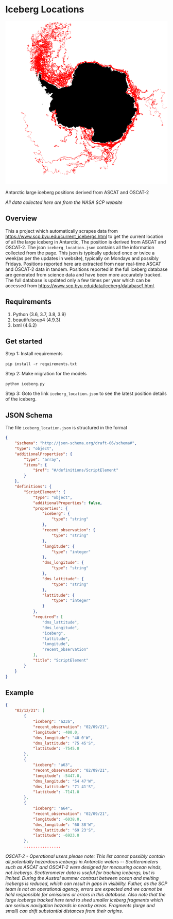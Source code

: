 # Iceberg Locations

<p align="center">
  <img src="./assets/composite2.gif">
</p>
Antarctic large iceberg positions derived from ASCAT and OSCAT-2

_All data collected here are from the NASA SCP website_

## Overview

This a project which automatically scrapes data from https://www.scp.byu.edu/current_icebergs.html to get the current location of all the large iceberg in Antarctic, The position is derived from ASCAT and OSCAT-2. The json `iceberg_location.json` contains all the information collected from the page. This json is typically updated once or twice a week(as per the updates in website), typically on Mondays and possibly Fridays. Positions reported here are extracted from near real-time ASCAT and OSCAT-2 data in tandem. Positions reported in the full iceberg database are generated from science data and have been more accurately tracked. The full database is updated only a few times per year which can be accessed from https://www.scp.byu.edu/data/iceberg/database1.html.

## Requirements

1. Python (3.6, 3.7, 3.8, 3.9)
2. beautifulsoup4 (4.9.3)
3. lxml (4.6.2)

## Get started

Step 1: Install requirements

`pip install -r requirements.txt`

Step 2: Make migration for the models

`python iceberg.py`

Step 3: Goto the link `iceberg_location.json` to see the latest position details of the iceberg.

## JSON Schema

The file `iceberg_location.json` is structured in the format

```json
{
    "$schema": "http://json-schema.org/draft-06/schema#",
    "type": "object",
    "additionalProperties": {
        "type": "array",
        "items": {
            "$ref": "#/definitions/ScriptElement"
        }
    },
    "definitions": {
        "ScriptElement": {
            "type": "object",
            "additionalProperties": false,
            "properties": {
                "iceberg": {
                    "type": "string"
                },
                "recent_observation": {
                    "type": "string"
                },
                "longitude": {
                    "type": "integer"
                },
                "dms_longitude": {
                    "type": "string"
                },
                "dms_lattitude": {
                    "type": "string"
                },
                "lattitude": {
                    "type": "integer"
                }
            },
            "required": [
                "dms_lattitude",
                "dms_longitude",
                "iceberg",
                "lattitude",
                "longitude",
                "recent_observation"
            ],
            "title": "ScriptElement"
        }
    }
}
```

## Example

```json
{
    "02/12/21": [
        {
            "iceberg": "a23a",
            "recent_observation": "02/09/21",
            "longitude": -400.0,
            "dms_longitude": "40 0'W",
            "dms_lattitude": "75 45'S",
            "lattitude": -7545.0
        },
        {
            "iceberg": "a63",
            "recent_observation": "02/09/21",
            "longitude": -5447.0,
            "dms_longitude": "54 47'W",
            "dms_lattitude": "71 41'S",
            "lattitude": -7141.0
        },
        {
            "iceberg": "a64",
            "recent_observation": "02/09/21",
            "longitude": -6038.0,
            "dms_longitude": "60 38'W",
            "dms_lattitude": "69 23'S",
            "lattitude": -6923.0
        },
        ................
```

_OSCAT-2 - Operational users please note: This list cannot possibly contain all potentially hazardous icebergs in Antarctic waters -- Scatterometers such as ASCAT and OSCAT-2 were designed for measuring ocean winds, not icebergs. Scatterometer data is useful for tracking icebergs, but is limited. During the Austral summer contrast between ocean and melting icebergs is reduced, which can result in gaps in visibility. Futher, as the SCP team is not an operational agency, errors are expected and we cannot be held responsible for omissions or errors in this database. Also note that the large icebergs tracked here tend to shed smaller iceberg fragments which are serious navigation hazards in nearby areas. Fragments (large and small) can drift substantial distances from their origins._